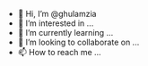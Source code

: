 - 👋 Hi, I’m @ghulamzia
- 👀 I’m interested in ...
- 🌱 I’m currently learning ...
- 💞️ I’m looking to collaborate on ...
- 📫 How to reach me ...

<!---
ghulamzia/ghulamzia is a ✨ special ✨ repository because its `README.md` (this file) appears on your GitHub profile.
You can click the Preview link to take a look at your changes.
--->
